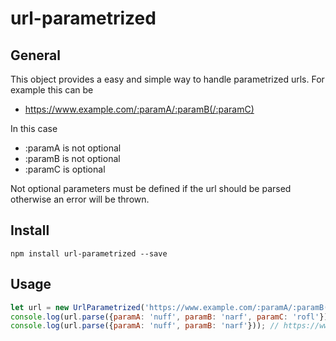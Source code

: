 # url-parametrized
## General
This object provides a easy and simple way to handle parametrized urls. For example this can be 
- https://www.example.com/:paramA/:paramB(/:paramC)

In this case
- :paramA is not optional
- :paramB is not optional
- :paramC is optional

Not optional parameters must be defined if the url should be parsed otherwise an error will be thrown.

## Install
```
npm install url-parametrized --save
```

## Usage
```js
let url = new UrlParametrized('https://www.example.com/:paramA/:paramB(/:paramC)');
console.log(url.parse({paramA: 'nuff', paramB: 'narf', paramC: 'rofl'})); // https://www.example.com/nuff/narf/rofl
console.log(url.parse({paramA: 'nuff', paramB: 'narf'})); // https://www.example.com/nuff/narf
```

